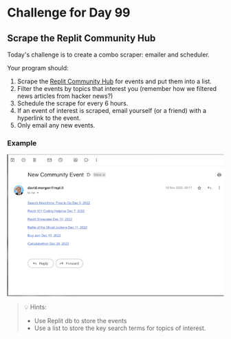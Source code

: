 # Challenge for Day 99

## Scrape the Replit Community Hub

Today's challenge is to create a combo scraper: emailer and scheduler.

Your program should:

1. Scrape the [Replit Community Hub](https://replit.com/community-hub) for events and put them into a list.
2. Filter the events by topics that interest you (remember how we filtered news articles from hacker news?)
3. Schedule the scrape for every 6 hours.
4. If an event of interest is scraped, email yourself (or a friend) with a hyperlink to the event.
5. Only email any new events.

### Example

![example](example.png)

> 💡 Hints:
> - Use Replit db to store the events
> - Use a list to store the key search terms for topics of interest.
